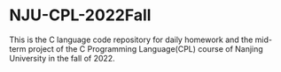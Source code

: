 # NJU-CPL-2022Fall
This is the C language code repository for daily homework and the mid-term project of the C Programming Language(CPL) course of Nanjing University in the fall of 2022.
